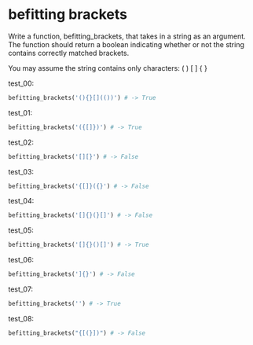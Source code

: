 # befitting brackets

Write a function, befitting_brackets, that takes in a string as an argument. The function should return a boolean indicating whether or not the string contains correctly matched brackets.

You may assume the string contains only characters: ( ) [ ] { }

test_00:
```py
befitting_brackets('(){}[](())') # -> True
```

test_01:
```py
befitting_brackets('({[]})') # -> True
```

test_02:
```py
befitting_brackets('[][}') # -> False
```

test_03:
```py
befitting_brackets('{[]}({}') # -> False
```

test_04:
```py
befitting_brackets('[]{}(}[]') # -> False
```

test_05:
```py
befitting_brackets('[]{}()[]') # -> True
```

test_06:
```py
befitting_brackets(']{}') # -> False
```

test_07:
```py
befitting_brackets('') # -> True
```

test_08:
```py
befitting_brackets("{[(}])") # -> False
```
